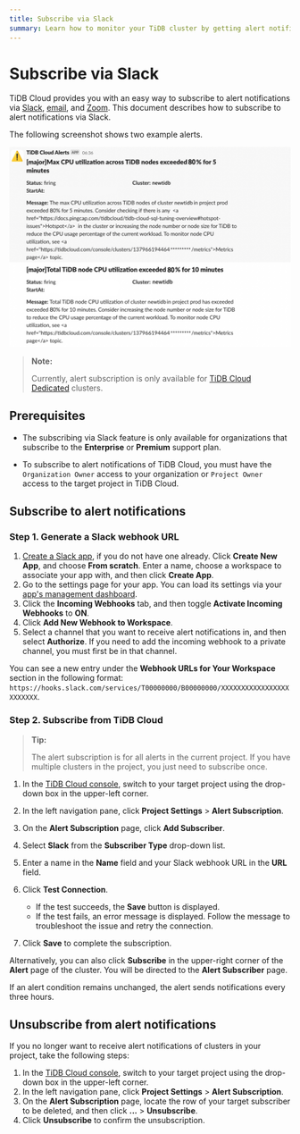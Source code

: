 ```yaml
---
title: Subscribe via Slack
summary: Learn how to monitor your TiDB cluster by getting alert notifications via Slack.
---
```


# Subscribe via Slack

TiDB Cloud provides you with an easy way to subscribe to alert notifications via [Slack](https://slack.com/), [email](/tidb-cloud/monitor-alert-email.md), and [Zoom](/tidb-cloud/monitor-alert-zoom.md). This document describes how to subscribe to alert notifications via Slack.

The following screenshot shows two example alerts.

![TiDB Cloud Alerts in Slack](/media/tidb-cloud/tidb-cloud-alert-subscription.png)

> **Note:**
>
> Currently, alert subscription is only available for [TiDB Cloud Dedicated](/tidb-cloud/select-cluster-tier.md#tidb-cloud-dedicated) clusters.

## Prerequisites

- The subscribing via Slack feature is only available for organizations that subscribe to the **Enterprise** or **Premium** support plan.

- To subscribe to alert notifications of TiDB Cloud, you must have the `Organization Owner` access to your organization or `Project Owner` access to the target project in TiDB Cloud.

## Subscribe to alert notifications

### Step 1. Generate a Slack webhook URL

1. [Create a Slack app](https://api.slack.com/apps/new), if you do not have one already. Click **Create New App**, and choose **From scratch**. Enter a name, choose a workspace to associate your app with, and then click **Create App**.
2. Go to the settings page for your app. You can load its settings via your [app's management dashboard](https://api.slack.com/apps).
3. Click the **Incoming Webhooks** tab, and then toggle **Activate Incoming Webhooks** to **ON**.
4. Click **Add New Webhook to Workspace**.
5. Select a channel that you want to receive alert notifications in, and then select **Authorize**. If you need to add the incoming webhook to a private channel, you must first be in that channel.

You can see a new entry under the **Webhook URLs for Your Workspace** section in the following format: `https://hooks.slack.com/services/T00000000/B00000000/XXXXXXXXXXXXXXXXXXXXXXXX`.

### Step 2. Subscribe from TiDB Cloud

> **Tip:**
>
> The alert subscription is for all alerts in the current project. If you have multiple clusters in the project, you just need to subscribe once.

1. In the [TiDB Cloud console](https://tidbcloud.com), switch to your target project using the drop-down box in the upper-left corner.
2. In the left navigation pane, click **Project Settings** > **Alert Subscription**.
3. On the **Alert Subscription** page, click **Add Subscriber**.
4. Select **Slack** from the **Subscriber Type** drop-down list.
5. Enter a name in the **Name** field and your Slack webhook URL in the **URL** field.
6. Click **Test Connection**.

    - If the test succeeds, the **Save** button is displayed.
    - If the test fails, an error message is displayed. Follow the message to troubleshoot the issue and retry the connection.

7. Click **Save** to complete the subscription.

Alternatively, you can also click **Subscribe** in the upper-right corner of the **Alert** page of the cluster. You will be directed to the **Alert Subscriber** page.

If an alert condition remains unchanged, the alert sends notifications every three hours.

## Unsubscribe from alert notifications

If you no longer want to receive alert notifications of clusters in your project, take the following steps:

1. In the [TiDB Cloud console](https://tidbcloud.com), switch to your target project using the drop-down box in the upper-left corner.
2. In the left navigation pane, click **Project Settings** > **Alert Subscription**.
3. On the **Alert Subscription** page, locate the row of your target subscriber to be deleted, and then click **...** > **Unsubscribe**.
4. Click **Unsubscribe** to confirm the unsubscription.